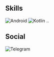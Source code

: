 ## Skills
![Android](https://img.shields.io/badge/-android-green?logo=android&logoColor=white&style=flat-square) 
![Kotlin](https://img.shields.io/badge/-Kotlin-orange?logo=kotlin&logoColor=white&style=flat-square)
..
## Social
![Telegram](https://t.me/kylichist)

